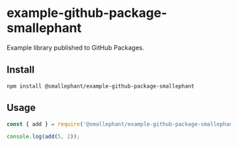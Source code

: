 # example-github-package-smallephant

Example library published to GitHub Packages.

## Install

```shell
npm install @smallephant/example-github-package-smallephant
```

## Usage

```js
const { add } = require('@smallephant/example-github-package-smallephant');

console.log(add(5, 2));
```
